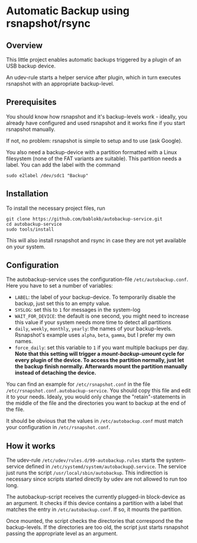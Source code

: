 Automatic Backup using rsnapshot/rsync
======================================

Overview
--------

This little project enables automatic backups triggered by a plugin of an
USB backup device.

An udev-rule starts a helper service after plugin, which in turn executes
rsnapshot with an appropriate backup-level.


Prerequisites
-------------

You should know how rsnapshot and it's backup-levels work - ideally, you already
have configured and used rsnapshot and it works fine if you start rsnapshot
manually.

If not, no problem: rsnapshot is simple to setup and to use (ask Google).

You also need a backup-device with a partition formatted with a Linux
filesystem (none of the FAT variants are suitable).  This partition needs
a label. You can add the label with the command

    sudo e2label /dev/sdc1 "Backup"


Installation
------------

To install the necessary project files, run

    git clone https://github.com/bablokb/autobackup-service.git
    cd autobackup-service
    sudo tools/install

This will also install rsnapshot and rsync in case they are not yet available
on your system.


Configuration
-------------

The autobackup-service uses the configuration-file `/etc/autobackup.conf`.
Here you have to set a number of variables:

  - `LABEL`: the label of your backup-device. To temporarily disable the
     backup, just set this to an empty value.
  - `SYSLOG`: set this to `1` for messages in the system-log
  - `WAIT_FOR_DEVICE`: the default is one second, you might need to increase
     this value if your system needs more time to detect all partitions
  - `daily`, `weekly`, `monthly`, `yearly`: the names of your backup-levels.
    Rsnapshot's example uses `alpha`, `beta`, `gamma`, but I prefer my own names.
  - `force_daily`: set this variable to `1` if you want multiple backups
    per day.
    **Note that this setting will trigger a *mount-backup-umount* cycle
    for every plugin of the device. To access the partition normally,
    just let the backup finish normally. Afterwards mount the partition manually
    instead of detaching the device.**

You can find an example for `/etc/rsnapshot.conf` in the file
`/etc/rsnapshot.conf.autobackup-service`. You should copy this file
and edit it to your needs. Idealy, you would only change the "retain"-statements
in the middle of the file and the directories you want to backup at
the end of the file.

It should be obvious that the values in `/etc/autobackup.conf` must match
your configuration in `/etc/rsnapshot.conf`.


How it works
------------

The udev-rule `/etc/udev/rules.d/99-autobackup.rules` starts the system-service
defined in `/etc/systemd/system/autobackup@.service`. The service just runs
the script `/usr/local/sbin/autobackup`. This indirection is necessary since
scripts started directly by udev are not allowed to run too long.

The autobackup-script receives the currently plugged-in block-device as an
argument. It checks if this device contains a partition with a label that
matches the entry in `/etc/autobackup.conf`. If so, it mounts the partition.

Once mounted, the script checks the directories that correspond the the
backup-levels. If the directories are too old, the script just starts
rsnapshot passing the appropriate level as an argument.

